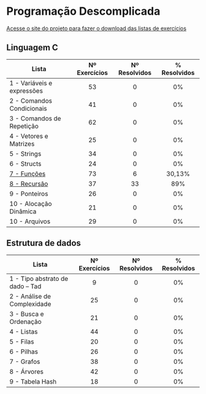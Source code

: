 # Programação Descomplicada

[Acesse o site do projeto para fazer o download das listas de exercícios](https://programacaodescomplicada.wordpress.com/complementar/)

## Linguagem C

| Lista        | Nº Exercícios  | Nº Resolvidos| % Resolvidos
| ------------- | :-----:| :-----: | :-----: |
| 1 - Variáveis e expressões |  53   | 0 |  0% | 
| 2 - Comandos Condicionais |  41   | 0 |  0% |
| 3 - Comandos de Repetição |  62   | 0 |  0% |
| 4 - Vetores e Matrizes |  25   | 0 |  0% |
| 5 - Strings |  34   | 0 |  0% |
| 6 - Structs |  24   | 0 |  0% |
| [7 - Funções](https://github.com/ThiagoInocencio/ProgramacaoDescomplicada/tree/master/Linguagem%20C/Lista%207%20-%20Fun%C3%A7%C3%B5es) |  73   | 6 |  30,13% |
| [8 - Recursão](https://github.com/ThiagoInocencio/ProgramacaoDescomplicada/tree/master/Linguagem%20C/Lista%208%20-%20Recursao)| 37 | 33 |89% |
| 9 - Ponteiros |  26   | 0 |  0% |
| 10 - Alocação Dinâmica |  21  | 0 |  0% |
| 10 - Arquivos |  29   | 0 |  0% |

## Estrutura de dados


| Lista        | Nº Exercícios  | Nº Resolvidos| % Resolvidos
| ------------- | :-----:| :-----: | :-----: |
| 1 - Tipo abstrato de dado – Tad |  9   | 0 |  0% | 
| 2 - Análise de Complexidade | 25   | 0 |  0% |
| 3 - Busca e Ordenação |  21   | 0 |  0% |
| 4 - Listas |  44   | 0 |  0% |
| 5 - Filas |  20   | 0 |  0% |
| 6 - Pilhas |  26   | 0 |  0% |
| 7 - Grafos |  38   | 0 |  0% |
| 8 - Árvores |  42   | 0 |  0% |
| 9 - Tabela Hash |  18   | 0 |  0% |


